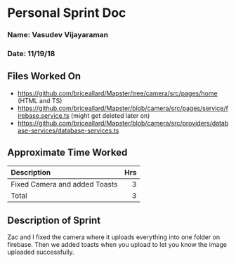 # Personal Sprint Doc
### Name: Vasudev Vijayaraman
### Date: 11/19/18

## Files Worked On

- https://github.com/briceallard/Mapster/tree/camera/src/pages/home (HTML and TS)
- https://github.com/briceallard/Mapster/blob/camera/src/pages/service/firebase.service.ts (might get deleted later on)
- https://github.com/briceallard/Mapster/blob/camera/src/providers/database-services/database-services.ts 


## Approximate Time Worked

| Description                                                                               |   Hrs  |
| :---------------------------------------------------------------------------------------- |   ---: |
| Fixed Camera and added Toasts                                                             |    3   |
| Total                                                                                     |    3   |


## Description of Sprint
Zac and I fixed the camera where it uploads everything into one folder on firebase. Then we added toasts when you 
upload to let you know the image uploaded successfully.
